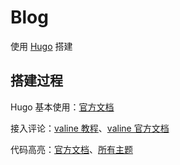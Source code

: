 # Blog

使用 [Hugo](https://gohugo.io/getting-started/quick-start/) 搭建

## 搭建过程

Hugo 基本使用：[官方文档](https://gohugo.io/getting-started/quick-start/)

接入评论：[valine 教程](https://www.smslit.top/2018/07/08/hugo-valine/)、[valine 官方文档](https://valine.js.org/)

代码高亮：[官方文档](https://gohugo.io/getting-started/configuration-markup#highlight)、[所有主题](https://xyproto.github.io/splash/docs/all.html)